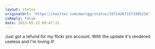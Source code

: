 ```yaml
---
layout: status
originalUrl: 'https://twitter.com/marcgg/status/337142671573385216'
isReply: false
date: 2013-05-22 09:47:31
---
```


Just got a refund for my flickr pro account. With the update it's rendered useless and I'm loving it!
